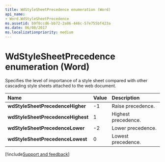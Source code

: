 ```yaml
---
title: WdStyleSheetPrecedence enumeration (Word)
api_name:
- Word.WdStyleSheetPrecedence
ms.assetid: b9f8ccd6-bb72-2a86-446c-57e755bf423a
ms.date: 06/08/2017
ms.localizationpriority: medium
---
```



# WdStyleSheetPrecedence enumeration (Word)

Specifies the level of importance of a style sheet compared with other cascading style sheets attached to the web document.



|Name|Value|Description|
|:-----|:-----|:-----|
| **wdStyleSheetPrecedenceHigher**|-1|Raise precedence.|
| **wdStyleSheetPrecedenceHighest**|1|Highest precedence.|
| **wdStyleSheetPrecedenceLower**|-2|Lower precedence.|
| **wdStyleSheetPrecedenceLowest**|0|Lowest precedence.|

[!include[Support and feedback](~/includes/feedback-boilerplate.md)]